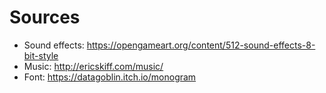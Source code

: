 # Sources

* Sound effects: https://opengameart.org/content/512-sound-effects-8-bit-style
* Music: http://ericskiff.com/music/
* Font: https://datagoblin.itch.io/monogram